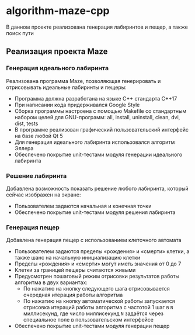 # algorithm-maze-cpp

В данном проекте реализована генерация лабиринтов и пещер, а также поиск пути

## Реализация проекта Maze

### Генерация идеального лабиринта
Реализована программа Maze, позволяющая генерировать и отрисовывать идеальные лабиринты и пещеры:

- Программа должна разработана на языке C++ стандарта C++17
- При написании кода придерживался Google Style
- Сборка программы  настроена с помощью Makefile со стандартным набором целей для GNU-программ: all, install, uninstall, clean, dvi, dist, tests
- В программе реализован графический пользовательский интерфейс на базе любой Qt 5
- Для генерация идеального лабиринта использовался алгоритм Эллера
- Обеспечено покрытие unit-тестами модуля генерации идеального лабиринта

### Решение лабиринта

Добавлена возможность показать решение любого лабиринта, который сейчас изображен на экране:
- Пользователем задаются начальная и конечная точки
- Обеспечено покрытие unit-тестами модуля решения лабиринта

### Генерация пещер

Добавлена генерация пещер с использованием клеточного автомата
- Пользователем задаются пределы «рождения» и «смерти» клетки, а также шанс на начальную инициализацию клетки
- Пределы «рождения» и «смерти» могут иметь значения от 0 до 7
- Клетки за границей пещеры считаются живыми
- Предусмотрен пошаговый режим отрисовки результатов работы алгоритма в двух вариантах:
  - По нажатию на кнопку следующего шага отрисовывается очередная итерация работы алгоритма
  - По нажатию на кнопку автоматической работы запускается отрисовка итераций работы алгоритма с частотой 1 шаг в `N` миллисекунд, где число миллисекунд `N` задаётся через специальное поле в пользовательском интерфейсе
- Обеспечено покрытие unit-тестами модуля генерации пещер

